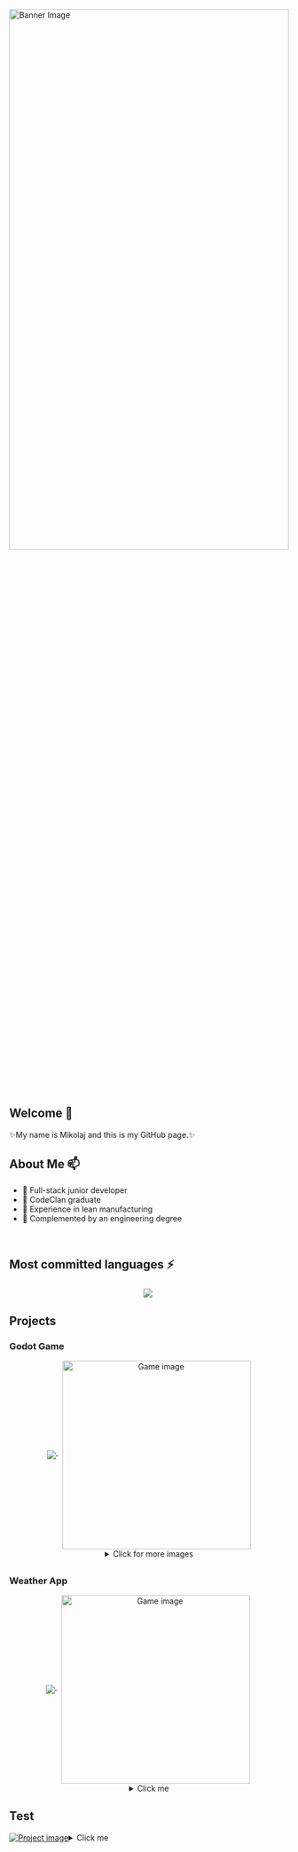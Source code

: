 <img src="https://media1.tenor.com/m/04GE711i7WgAAAAC/ocean-sea.gif" alt="Banner Image" width="100%" height="50%"/>


## Welcome 👋
✨My name is Mikolaj and this is my GitHub page.✨

## About Me 📫
- 🌱 Full-stack junior developer
- 👯 CodeClan graduate
- 🚀 Experience in lean manufacturing
- 🔭 Complemented by an engineering degree
<br/>

## Most committed languages ⚡
<div align="center">
  <img 
    align="middle" 
    src="https://github-readme-stats.vercel.app/api/top-langs/?username=Chlebab&layout=donut&theme=radical"
  />&nbsp;
</div>

## Projects 

### Godot Game
<div align="center">
  <a href="https://github.com/Chlebab/Final_Project">
    <img 
      align="middle" 
      src="https://github-readme-stats.vercel.app/api/pin/?username=Chlebab&repo=Final_Project&theme=radical"
    />
  </a>&nbsp;
  <img 
    align="middle" 
    src="https://i.ibb.co/KDTGyqr/EGG-Goblin-goblins.png" 
    alt="Game image" 
    width="340"
  />
  <details align="middle" >
    <summary>Click for more images</summary>
  <img 
    align="middle" 
    src="https://i.ibb.co/j5Dynqb/lvl-1.png" 
    alt="Game image" 
    width="340"
  />&nbsp;
  <img 
    align="middle" 
    src="https://i.ibb.co/9cXzNLV/lvl-2.png" 
    alt="Game image" 
    width="340"
  />&nbsp;
  <img 
    align="middle" 
    src="https://i.ibb.co/FWnNjJW/lvl-3.png" 
    alt="Game image" 
    width="340"
  />&nbsp;
  <img 
    align="middle" 
    src="https://i.ibb.co/TB6wGVX/lvl-4-screen.png" 
    alt="Game image" 
    width="340"
  />&nbsp;
  </details>
</div>

##

### Weather App
<div align="center">
  <a href="https://github.com/Chlebab/Final_Project">
    <img 
      align="middle" 
      src="https://github-readme-stats.vercel.app/api/pin/?username=Chlebab&repo=Weather_project&theme=radical"
    />
  </a>&nbsp;
  <img 
    align="middle" 
    src="https://i.ibb.co/TB6wGVX/lvl-4-screen.png" 
    alt="Game image" 
    width="340"
  />&nbsp;
  <details align="middle" >
    <summary>Click me</summary>
  <img 
    align="middle" 
    src="https://i.ibb.co/TB6wGVX/lvl-4-screen.png" 
    alt="Game image" 
    width="340"
  />&nbsp;  </details>
</div>

## Test
<div style="display: flex; align-items: center;">
  <a href="https://github.com/Chlebab/Weather_project">
    <img 
      align="middle" 
      src="https://github-readme-stats.vercel.app/api/pin/?username=Chlebab&repo=Weather_project&theme=radical" alt="Project image" />
  </a>
<div align="middle">
  <details>
    <summary>Click me</summary>
    <img src="https://github-readme-stats.vercel.app/api/pin/?username=Chlebab&repo=Weather_project&theme=radical" alt="Project Image" />
  </details>
</div>
</div>




<!--    
**Chlebab/Chlebab** is a ✨ _special_ ✨ repository because its `README.md` (this file) appears on your GitHub profile.

Here are some ideas to get you started:

- 🔭 I’m currently working on ...
- 🌱 I’m currently learning ...
- 👯 I’m looking to collaborate on ...
- 🤔 I’m looking for help with ...
- 💬 Ask me about ...
- 📫 How to reach me: ...
- 😄 Pronouns: ...
- ⚡ Fun fact: ...
-->
